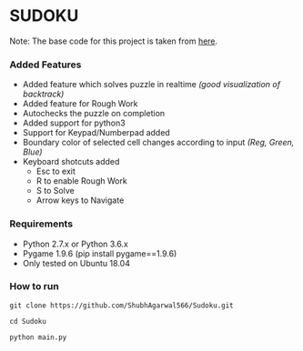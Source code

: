 # SUDOKU
Note: The base code for this project is taken from [here](https://github.com/B2-Stealth/PYGAME-SUDOKU-.git). 

### Added Features
* Added feature which solves puzzle in realtime _(good visualization of backtrack)_
* Added feature for Rough Work
* Autochecks the puzzle on completion
* Added support for python3
* Support for Keypad/Numberpad added
* Boundary color of selected cell changes according to input _(Reg, Green, Blue)_
* Keyboard shotcuts added
	* Esc to exit
	* R to enable Rough Work
	* S to Solve
	* Arrow keys to Navigate

### Requirements
* Python 2.7.x  or Python 3.6.x
* Pygame 1.9.6 (pip install pygame==1.9.6)
* Only tested on Ubuntu 18.04

### How to run
`git clone https://github.com/ShubhAgarwal566/Sudoku.git`

`cd Sudoku`

`python main.py`
